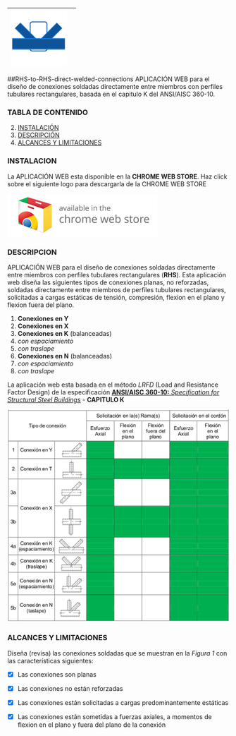 
| ![logo](https://raw.githubusercontent.com/rreichel86/RHS-to-RHS-direct-welded-connections/master/icono-128.png)  |  |
|--------------------------|-------------------------------------|


##RHS-to-RHS-direct-welded-connections
APLICACIÓN WEB para el diseño de conexiones soldadas directamente entre miembros con perfiles tubulares rectangulares, basada en el capitulo K del ANSI/AISC 360-10.

### TABLA DE CONTENIDO 
2. [INSTALACIÓN](#INSTALACION)
3. [DESCRIPCIÓN](#DESCRIPCION)
4. [ALCANCES Y LIMITACIONES](#ALCANCES-LIMITACIONES)

### <a name="INSTALACION"></a>INSTALACION
La APLICACIÓN WEB esta disponible en la **CHROME WEB STORE**. 
Haz click sobre el siguiente logo para descargarla de la CHROME WEB STORE

<a target="_blank" href="https://chrome.google.com/webstore/detail/rhs-to-rhs-direct-welded/ckefmoilgkjmgmecdekedggknlocldlg">![Try it now in the Chrome web store](https://raw.githubusercontent.com/rreichel86/RHS-to-RHS-direct-welded-connections/master/capturas/ChromeWebStore_340x96.png "HAZ CLICK PARA DESCARGARLA")</a>

### <a name="DESCRIPCION"></a>DESCRIPCION
APLICACIÓN WEB para el diseño de conexiones soldadas directamente entre miembros con perfiles tubulares rectangulares (**RHS**).
Esta aplicación web diseña las siguientes tipos de conexiones planas, no reforzadas, soldadas directamente entre miembros de perfiles tubulares rectangulares, solicitadas a cargas estáticas de tensión, compresión, flexion en el plano y flexion fuera del plano. 

1. **Conexiones en Y**
1. **Conexiones en X**
1. **Conexiones en K** (balanceadas)
  1. *con espaciamiento*
  2. *con traslape*
1. **Conexiones en N** (balanceadas)
  1. *con espaciamiento*
  2. *con traslape*

La aplicación web esta basada en el método *LRFD* (Load and Resistance Factor Design) de la especificación [**ANSI/AISC 360-10:** *Specification for Structural Steel Buildings*](https://www.aisc.org/WorkArea/showcontent.aspx?id=26516) - **CAPITULO K** 

![conexiones](https://raw.githubusercontent.com/rreichel86/RHS-to-RHS-direct-welded-connections/master/capturas/conexiones.png "Figura 1")

### <a name="ALCANCES-LIMITACIONES"></a>ALCANCES Y LIMITACIONES
Diseña (revisa) las conexiones soldadas que se muestran en la *Figura 1* con las características siguientes:

- [x] Las conexiones son planas 
- [x] Las conexiones no están reforzadas
- [x] Las conexiones están solicitadas a cargas predominantemente estáticas
- [x] Las conexiones están sometidas a fuerzas axiales, a momentos de flexion en el plano y fuera del plano de la conexión








 
